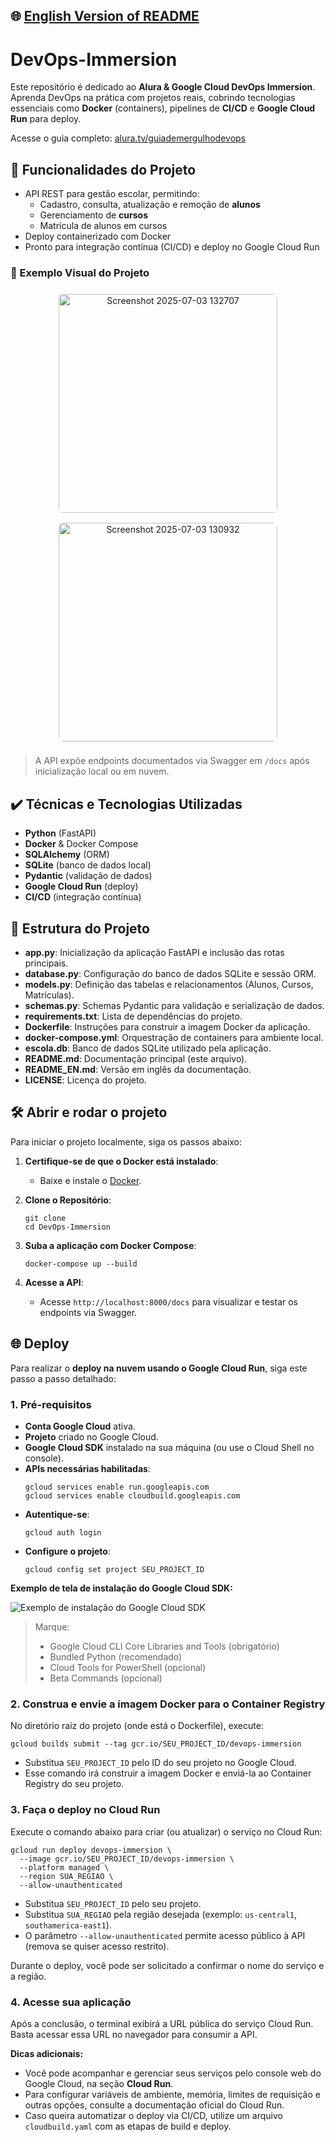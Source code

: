 ## 🌐 [English Version of README](README_EN.md)

# DevOps-Immersion

Este repositório é dedicado ao **Alura & Google Cloud DevOps Immersion**. Aprenda DevOps na prática com projetos reais, cobrindo tecnologias essenciais como **Docker** (containers), pipelines de **CI/CD** e **Google Cloud Run** para deploy.

Acesse o guia completo: [alura.tv/guiademergulhodevops](https://alura.tv/guiademergulhodevops)

## 🔨 Funcionalidades do Projeto

- API REST para gestão escolar, permitindo:
  - Cadastro, consulta, atualização e remoção de **alunos**
  - Gerenciamento de **cursos**
  - Matrícula de alunos em cursos
- Deploy containerizado com Docker
- Pronto para integração contínua (CI/CD) e deploy no Google Cloud Run

### 📸 Exemplo Visual do Projeto

<div align="center">
  <img src="https://github.com/user-attachments/assets/584d9aee-57bb-4d24-b948-056467ff4e68" alt="Screenshot 2025-07-03 132707" width="350" style="margin: 8px; border-radius: 8px;">
  <img src="https://github.com/user-attachments/assets/ed764f6c-c4e5-45d0-9efc-b92dce5bd036" alt="Screenshot 2025-07-03 130932" width="350" style="margin: 8px; border-radius: 8px;">
</div>

> A API expõe endpoints documentados via Swagger em `/docs` após inicialização local ou em nuvem.

## ✔️ Técnicas e Tecnologias Utilizadas

- **Python** (FastAPI)
- **Docker** & Docker Compose
- **SQLAlchemy** (ORM)
- **SQLite** (banco de dados local)
- **Pydantic** (validação de dados)
- **Google Cloud Run** (deploy)
- **CI/CD** (integração contínua)

## 📁 Estrutura do Projeto

- **app.py**: Inicialização da aplicação FastAPI e inclusão das rotas principais.
- **database.py**: Configuração do banco de dados SQLite e sessão ORM.
- **models.py**: Definição das tabelas e relacionamentos (Alunos, Cursos, Matrículas).
- **schemas.py**: Schemas Pydantic para validação e serialização de dados.
- **requirements.txt**: Lista de dependências do projeto.
- **Dockerfile**: Instruções para construir a imagem Docker da aplicação.
- **docker-compose.yml**: Orquestração de containers para ambiente local.
- **escola.db**: Banco de dados SQLite utilizado pela aplicação.
- **README.md**: Documentação principal (este arquivo).
- **README_EN.md**: Versão em inglês da documentação.
- **LICENSE**: Licença do projeto.

## 🛠️ Abrir e rodar o projeto

Para iniciar o projeto localmente, siga os passos abaixo:

1. **Certifique-se de que o Docker está instalado**:
   - Baixe e instale o [Docker](https://www.docker.com/).

2. **Clone o Repositório**:
   ```
   git clone 
   cd DevOps-Immersion
   ```

3. **Suba a aplicação com Docker Compose**:
   ```
   docker-compose up --build
   ```

4. **Acesse a API**:
   - Acesse `http://localhost:8000/docs` para visualizar e testar os endpoints via Swagger.

## 🌐 Deploy

Para realizar o **deploy na nuvem usando o Google Cloud Run**, siga este passo a passo detalhado:

### 1. Pré-requisitos

- **Conta Google Cloud** ativa.
- **Projeto** criado no Google Cloud.
- **Google Cloud SDK** instalado na sua máquina (ou use o Cloud Shell no console).
- **APIs necessárias habilitadas**:
  ```
  gcloud services enable run.googleapis.com
  gcloud services enable cloudbuild.googleapis.com
  ```
- **Autentique-se**:
  ```
  gcloud auth login
  ```
- **Configure o projeto**:
  ```
  gcloud config set project SEU_PROJECT_ID
  ```

**Exemplo de tela de instalação do Google Cloud SDK:**

![Exemplo de instalação do Google Cloud SDK](https://pplx-res.cloudinary.com/image/private/user_uploads/55317053/d32b6db6-ce42-4950-8426-f30919db9d8e/image.jpg)

> Marque:
> - Google Cloud CLI Core Libraries and Tools (obrigatório)
> - Bundled Python (recomendado)
> - Cloud Tools for PowerShell (opcional)
> - Beta Commands (opcional)

### 2. Construa e envie a imagem Docker para o Container Registry

No diretório raiz do projeto (onde está o Dockerfile), execute:

```
gcloud builds submit --tag gcr.io/SEU_PROJECT_ID/devops-immersion
```
- Substitua `SEU_PROJECT_ID` pelo ID do seu projeto no Google Cloud.
- Esse comando irá construir a imagem Docker e enviá-la ao Container Registry do seu projeto.

### 3. Faça o deploy no Cloud Run

Execute o comando abaixo para criar (ou atualizar) o serviço no Cloud Run:

```
gcloud run deploy devops-immersion \
  --image gcr.io/SEU_PROJECT_ID/devops-immersion \
  --platform managed \
  --region SUA_REGIAO \
  --allow-unauthenticated
```
- Substitua `SEU_PROJECT_ID` pelo seu projeto.
- Substitua `SUA_REGIAO` pela região desejada (exemplo: `us-central1`, `southamerica-east1`).
- O parâmetro `--allow-unauthenticated` permite acesso público à API (remova se quiser acesso restrito).

Durante o deploy, você pode ser solicitado a confirmar o nome do serviço e a região.

### 4. Acesse sua aplicação

Após a conclusão, o terminal exibirá a URL pública do serviço Cloud Run. Basta acessar essa URL no navegador para consumir a API.

**Dicas adicionais:**

- Você pode acompanhar e gerenciar seus serviços pelo console web do Google Cloud, na seção **Cloud Run**.
- Para configurar variáveis de ambiente, memória, limites de requisição e outras opções, consulte a documentação oficial do Cloud Run.
- Caso queira automatizar o deploy via CI/CD, utilize um arquivo `cloudbuild.yaml` com as etapas de build e deploy.
